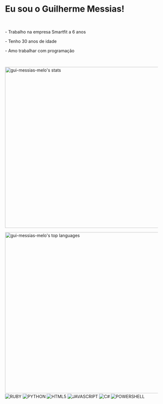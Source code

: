 <h1>Eu sou o Guilherme Messias!</h1>
<br>
<p>- Trabalho na empresa Smartfit a 6 anos</p>
<p>- Tenho 30 anos de idade</p>
<p>- Amo trabalhar com programação</p>
<br>
<p align="left">

<img width="530em" src="https://github-readme-stats.vercel.app/api?username=gui-messias-melo&show_icons=true&theme=onedark" alt="gui-messias-melo's stats"/>

<p>
    <img width="530em" src="https://github-readme-stats.vercel.app/api/top-langs/?username=gui-messias-melo&layout=compact" alt="gui-messias-melo's top languages"/>
    <br> 
    <img align="center" alt="RUBY" src="https://img.shields.io/badge/Ruby-CC342D?style=for-the-badge&logo=ruby&logoColor=white">
    <img align="center" alt="PYTHON" src="https://img.shields.io/badge/Python-3776AB?style=for-the-badge&logo=python&logoColor=white">
    <img align="center" alt="HTML5" src="https://img.shields.io/badge/HTML5-E34F26?style=for-the-badge&logo=html5&logoColor=white">
    <img align="center" alt="JAVASCRIPT" src="https://img.shields.io/badge/JavaScript-323330?style=for-the-badge&logo=javascript&logoColor=F7DF1E">
    <img align="center" alt="C#" src="https://img.shields.io/badge/C%23-239120?style=for-the-badge&logo=c-sharp&logoColor=white">
    <img align="center" alt="POWERSHELL" src="https://img.shields.io/badge/PowerShell-5391FE?style=for-the-badge&logo=powershell&logoColor=white">
    <img>
</p>



